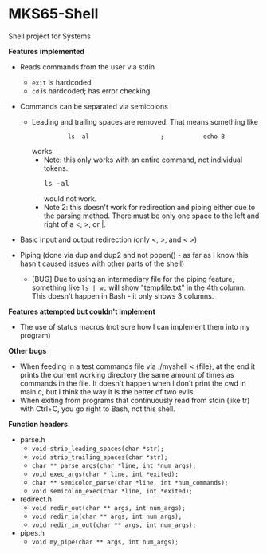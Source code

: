 # MKS65-Shell
Shell project for Systems

**Features implemented**
- Reads commands from the user via stdin
  - ``` exit ``` is hardcoded
  - ``` cd ``` is hardcoded; has error checking
- Commands can be separated via semicolons
  - Leading and trailing spaces are removed. That means something like <pre>```          ls -al                    ;           echo B```</pre> works.
    - Note: this only works with an entire command, not individual tokens. <pre>ls         -al</pre> would not work.
    - Note 2: this doesn't work for redirection and piping either due to the parsing method. There must be only one space to the left and right of a <, >, or |.

- Basic input and output redirection (only <, >, and < >)
- Piping (done via dup and dup2 and not popen() - as far as I know this hasn't caused issues with other parts of the shell)
  - [BUG] Due to using an intermediary file for the piping feature, something like ``` ls | wc ``` will show "tempfile.txt" in the 4th column. This doesn't happen in Bash - it only shows 3 columns.

**Features attempted but couldn't implement**
- The use of status macros (not sure how I can implement them into my program)

**Other bugs**
- When feeding in a test commands file via ./myshell < {file}, at the end it prints the current working directory the same amount of times as commands in the file. It doesn't happen when I don't print the cwd in main.c, but I think the way it is the better of two evils.
- When exiting from programs that continuously read from stdin (like tr) with Ctrl+C, you go right to Bash, not this shell.

**Function headers**
- parse.h
  - ``` void strip_leading_spaces(char *str); ```
  - ``` void strip_trailing_spaces(char *str); ```
  - ``` char ** parse_args(char *line, int *num_args); ```
  - ``` void exec_args(char * line, int *exited); ```
  - ``` char ** semicolon_parse(char *line, int *num_commands); ```
  - ``` void semicolon_exec(char *line, int *exited); ```
- redirect.h
  - ``` void redir_out(char ** args, int num_args); ```
  - ``` void redir_in(char ** args, int num_args); ```
  - ``` void redir_in_out(char ** args, int num_args); ```
- pipes.h
  - ``` void my_pipe(char ** args, int num_args); ```
